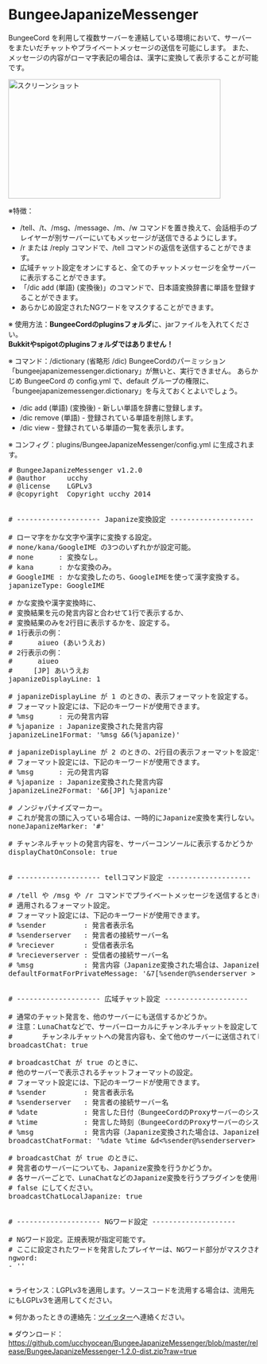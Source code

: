 BungeeJapanizeMessenger
========================

BungeeCord を利用して複数サーバーを連結している環境において、サーバーをまたいだチャットやプライベートメッセージの送信を可能にします。
また、メッセージの内容がローマ字表記の場合は、漢字に変換して表示することが可能です。

<img src="https://github.com/ucchyocean/BungeeJapanizeMessenger/blob/master/release/bjm.png?raw=true" alt="スクリーンショット" width=427 height=240></img>


※特徴：
* /tell、/t、/msg、/message、/m、/w コマンドを置き換えて、会話相手のプレイヤーが別サーバーにいてもメッセージが送信できるようにします。
* /r または /reply コマンドで、/tell コマンドの返信を送信することができます。
* 広域チャット設定をオンにすると、全てのチャットメッセージを全サーバーに表示することができます。
* 「/dic add (単語) (変換後)」のコマンドで、日本語変換辞書に単語を登録することができます。
* あらかじめ設定されたNGワードをマスクすることができます。

※ 使用方法：<b>BungeeCordのpluginsフォルダ</b>に、jarファイルを入れてください。<br/>
<b>Bukkitやspigotのpluginsフォルダではありません！</b>

※ コマンド：/dictionary (省略形 /dic)
BungeeCordのパーミッション「bungeejapanizemessenger.dictionary」が無いと、実行できません。
あらかじめ BungeeCord の config.yml で、default グループの権限に、「bungeejapanizemessenger.dictionary」を与えておくとよいでしょう。
* /dic add (単語) (変換後) - 新しい単語を辞書に登録します。
* /dic remove (単語) - 登録されている単語を削除します。
* /dic view - 登録されている単語の一覧を表示します。

※ コンフィグ：plugins/BungeeJapanizeMessenger/config.yml に生成されます。
<pre>
# BungeeJapanizeMessenger v1.2.0
# @author     ucchy
# @license    LGPLv3
# @copyright  Copyright ucchy 2014


# -------------------- Japanize変換設定 --------------------

# ローマ字をかな文字や漢字に変換する設定。
# none/kana/GoogleIME の3つのいずれかが設定可能。
# none      : 変換なし。
# kana      : かな変換のみ。
# GoogleIME : かな変換したのち、GoogleIMEを使って漢字変換する。
japanizeType: GoogleIME

# かな変換や漢字変換時に、
# 変換結果を元の発言内容と合わせて1行で表示するか、
# 変換結果のみを2行目に表示するかを、設定する。
# 1行表示の例：
#     <ucchy> aiueo (あいうえお)
# 2行表示の例：
#     <ucchy> aiueo
#     [JP] あいうえお
japanizeDisplayLine: 1

# japanizeDisplayLine が 1 のときの、表示フォーマットを設定する。
# フォーマット設定には、下記のキーワードが使用できます。
# %msg      : 元の発言内容
# %japanize : Japanize変換された発言内容
japanizeLine1Format: '%msg &6(%japanize)'

# japanizeDisplayLine が 2 のときの、2行目の表示フォーマットを設定する。
# フォーマット設定には、下記のキーワードが使用できます。
# %msg      : 元の発言内容
# %japanize : Japanize変換された発言内容
japanizeLine2Format: '&6[JP] %japanize'

# ノンジャパナイズマーカー。
# これが発言の頭に入っている場合は、一時的にJapanize変換を実行しない。
noneJapanizeMarker: '#'

# チャンネルチャットの発言内容を、サーバーコンソールに表示するかどうか
displayChatOnConsole: true


# -------------------- tellコマンド設定 --------------------

# /tell や /msg や /r コマンドでプライベートメッセージを送信するときに、
# 適用されるフォーマット設定。
# フォーマット設定には、下記のキーワードが使用できます。
# %sender         : 発言者表示名
# %senderserver   : 発言者の接続サーバー名
# %reciever       : 受信者表示名
# %recieverserver : 受信者の接続サーバー名
# %msg            : 発言内容（Japanize変換された場合は、Japanize結果を含みます。）
defaultFormatForPrivateMessage: '&7[%sender@%senderserver > %reciever@%recieverserver] %msg'


# -------------------- 広域チャット設定 --------------------

# 通常のチャット発言を、他のサーバーにも送信するかどうか。
# 注意：LunaChatなどで、サーバーローカルにチャンネルチャットを設定している場合、
#       チャンネルチャットへの発言内容も、全て他のサーバーに送信されてしまいます。
broadcastChat: true

# broadcastChat が true のときに、
# 他のサーバーで表示されるチャットフォーマットの設定。
# フォーマット設定には、下記のキーワードが使用できます。
# %sender         : 発言者表示名
# %senderserver   : 発言者の接続サーバー名
# %date           : 発言した日付（BungeeCordのProxyサーバーのシステム時刻が使用されます）
# %time           : 発言した時刻（BungeeCordのProxyサーバーのシステム時刻が使用されます）
# %msg            : 発言内容（Japanize変換された場合は、Japanize結果を含みます。）
broadcastChatFormat: '%date %time &d<%sender@%senderserver> &f%msg'

# broadcastChat が true のときに、
# 発言者のサーバーについても、Japanize変換を行うかどうか。
# 各サーバーごとで、LunaChatなどのJapanize変換を行うプラグインを使用したい場合は、
# false にしてください。
broadcastChatLocalJapanize: true


# -------------------- NGワード設定 --------------------

# NGワード設定。正規表現が指定可能です。
# ここに設定されたワードを発言したプレイヤーは、NGワード部分がマスクされます。
ngword:
- ''

</pre>

※ ライセンス：LGPLv3を適用します。ソースコードを流用する場合は、流用先にもLGPLv3を適用してください。

※ 何かあったときの連絡先：<a href="https://twitter.com/ucchy99">ツイッター</a>へ連絡ください。

※ ダウンロード：<br/>
https://github.com/ucchyocean/BungeeJapanizeMessenger/blob/master/release/BungeeJapanizeMessenger-1.2.0-dist.zip?raw=true
